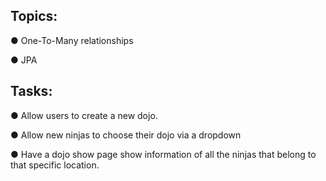 ## Topics:

● One-To-Many relationships

● JPA

## Tasks:

● Allow users to create a new dojo.

● Allow new ninjas to choose their dojo via a dropdown

● Have a dojo show page show information of all the ninjas that belong to that specific location.